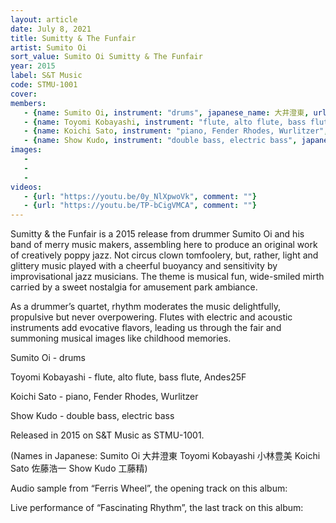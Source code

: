 ```yaml
---
layout: article
date: July 8, 2021
title: Sumitty & The Funfair
artist: Sumito Oi
sort_value: Sumito Oi Sumitty & The Funfair
year: 2015
label: S&T Music
code: STMU-1001
cover: 
members:
   - {name: Sumito Oi, instrument: "drums", japanese_name: 大井澄東, url: "https://www.sumitooi.com"}
   - {name: Toyomi Kobayashi, instrument: "flute, alto flute, bass flute, Andes25F", japanese_name: 小林豊美}
   - {name: Koichi Sato, instrument: "piano, Fender Rhodes, Wurlitzer", japanese_name: 佐藤浩一}
   - {name: Show Kudo, instrument: "double bass, electric bass", japanese_name: 工藤精}
images:
   - 
   - 
   - 
videos: 
   - {url: "https://youtu.be/0y_NlXpwoVk", comment: ""}
   - {url: "https://youtu.be/TP-bCigVMCA", comment: ""}
---
```



Sumitty & the Funfair is a 2015 release from drummer Sumito Oi and his band of merry music makers, assembling here to produce an original work of creatively poppy jazz. Not circus clown tomfoolery, but, rather, light and glittery music played with a cheerful buoyancy and sensitivity by improvisational jazz musicians. The theme is musical fun, wide-smiled mirth carried by a sweet nostalgia for amusement park ambiance.





As a drummer’s quartet, rhythm moderates the music delightfully, propulsive but never overpowering. Flutes with electric and acoustic instruments add evocative flavors, leading us through the fair and summoning musical images like childhood memories.



Sumito Oi - drums

Toyomi Kobayashi - flute, alto flute, bass flute, Andes25F

Koichi Sato - piano, Fender Rhodes, Wurlitzer

Show Kudo - double bass, electric bass

Released in 2015 on S&T Music as STMU-1001.

(Names in Japanese: Sumito Oi 大井澄東 Toyomi Kobayashi 小林豊美 Koichi Sato 佐藤浩一 Show Kudo 工藤精)

Audio sample from “Ferris Wheel”, the opening track on this album:

Live performance of “Fascinating Rhythm”, the last track on this album:




